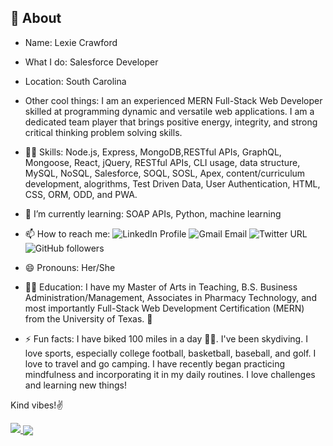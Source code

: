 <!-- ### Hi there 👋 -->

<!--
**lexcraw4d/lexcraw4d** is a ✨ _special_ ✨ repository because its `README.md` (this file) appears on your GitHub profile.

Here are some ideas to get you started:


- 🌱 I’m currently learning ...
- 👯 I’m looking to collaborate on ...
- 🤔 I’m looking for help with ...
- 💬 Ask me about ...
- 📫 How to reach me: ...
- 😄 Pronouns: ...
- ⚡ Fun fact: ...
-->

## 👩 About 
- Name: Lexie Crawford 
- What I do: Salesforce Developer 
- Location: South Carolina 
- Other cool things: I am an experienced MERN Full-Stack Web Developer skilled at programming
dynamic and versatile web applications. I am a dedicated team player that
brings positive energy, integrity, and strong critical thinking problem solving
skills. 

- 👩‍💻 Skills: Node.js, Express, MongoDB,RESTful APIs, GraphQL, Mongoose, React, jQuery, RESTful APIs, CLI usage, data structure, MySQL, NoSQL, Salesforce, SOQL, SOSL, Apex, content/curriculum development, alogrithms, Test Driven Data, User Authentication, HTML, CSS, ORM, ODD, and PWA. 

- 🌱 I’m currently learning: SOAP APIs, Python, machine learning

- 📫 How to reach me:  ![LinkedIn Profile](https://img.shields.io/badge/LinkedIn-blue?style=flat&logo=linkedin&labelColor=blue?link=https://www.linkedin.com/in/alexiacrawford/&link=https://www.linkedin.com/in/alexiacrawford/)
![Gmail Email](https://img.shields.io/badge/-lexcraw4d%40gmail.com-grey?&link=mailto:lexcraw4d@gmail.com&logo=gmail)
 ![Twitter URL](https://img.shields.io/twitter/url?label=Follow&logo=Twitter&style=flat-square&url=https%3A%2F%2Ftwitter.com%2FLexCraw4d)
 ![GitHub followers](https://img.shields.io/github/followers/lexcraw4d?style=social)


- 😄 Pronouns: Her/She

- 👩‍🎓 Education: I have my Master of Arts in Teaching, B.S. Business Administration/Management, Associates in Pharmacy Technology, and most importantly Full-Stack Web Development Certification (MERN) from the University of Texas.  🤘 

- ⚡ Fun facts: I have biked 100 miles in a day 🚴‍♀️. I've been skydiving. I love sports, especially college football, basketball, baseball, and golf. I love to travel and go camping. I have recently began practicing mindfulness and incorporating it in my daily routines.  I love challenges and learning new things!



Kind vibes!✌️
 

 
<a href=”https://www.linkedin.com/in/alexiacrawford/”>
<img src=”https://img.shields.io/badge/LinkedIn-blue?style=flat&logo=linkedin&labelColor=blue">
</a>
<!-- <img align="center"[![Lex's GitHub stats](https://github-readme-stats.vercel.app/api?username=lexcraw4d&theme=cobalt)](https://github.com/lexcraw4d/github-readme-stats)
[![Top Langs](https://github-readme-stats.vercel.app/api/top-langs/?username=lexcraw4d&show_icons=true&layout=compact&theme=cobalt&langs_count=8;)](https://github.com/lexcraw4d/github-readme-stats)
/> -->
<!-- <a href="https://github.com/lexcraw4d/github-readme-stats">
  <img align="center" src="https://github-readme-stats.vercel.app/api?username=lexcraw4d&theme=cobalt" />
</a> -->
<a href="https://github.com/lexcraw4d/github-readme-stats">
  <img align="center" src="https://github-readme-stats.vercel.app/api/top-langs/?username=lexcraw4d&show_icons=true&layout=compact&theme=cobalt&langs_count=8" />
</a>


